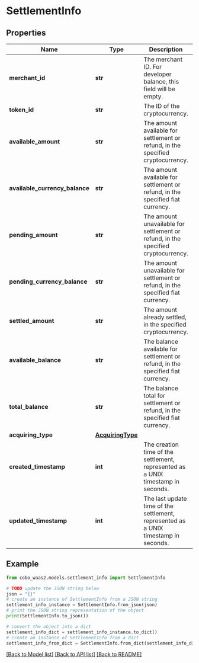 # SettlementInfo


## Properties

Name | Type | Description | Notes
------------ | ------------- | ------------- | -------------
**merchant_id** | **str** | The merchant ID. For developer balance, this field will be empty. | [optional] 
**token_id** | **str** | The ID of the cryptocurrency. | [optional] 
**available_amount** | **str** | The amount available for settlement or refund, in the specified cryptocurrency. | 
**available_currency_balance** | **str** | The amount available for settlement or refund, in the specified fiat currency. | [optional] 
**pending_amount** | **str** | The amount unavailable for settlement or refund, in the specified cryptocurrency. | [optional] 
**pending_currency_balance** | **str** | The amount unavailable for settlement or refund, in the specified fiat currency. | [optional] 
**settled_amount** | **str** | The amount already settled, in the specified cryptocurrency. | [optional] 
**available_balance** | **str** | The balance available for settlement or refund, in the specified fiat currency. | [optional] 
**total_balance** | **str** | The balance total for settlement or refund, in the specified fiat currency. | [optional] 
**acquiring_type** | [**AcquiringType**](AcquiringType.md) |  | [optional] 
**created_timestamp** | **int** | The creation time of the settlement, represented as a UNIX timestamp in seconds. | [optional] 
**updated_timestamp** | **int** | The last update time of the settlement, represented as a UNIX timestamp in seconds. | [optional] 

## Example

```python
from cobo_waas2.models.settlement_info import SettlementInfo

# TODO update the JSON string below
json = "{}"
# create an instance of SettlementInfo from a JSON string
settlement_info_instance = SettlementInfo.from_json(json)
# print the JSON string representation of the object
print(SettlementInfo.to_json())

# convert the object into a dict
settlement_info_dict = settlement_info_instance.to_dict()
# create an instance of SettlementInfo from a dict
settlement_info_from_dict = SettlementInfo.from_dict(settlement_info_dict)
```
[[Back to Model list]](../README.md#documentation-for-models) [[Back to API list]](../README.md#documentation-for-api-endpoints) [[Back to README]](../README.md)


